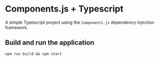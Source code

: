 # Components.js + Typescript

A simple Typescript project using the `Components.js` dependency injection framework.

## Build and run the application

```
npm run build && npm start
```
